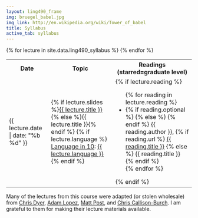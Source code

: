 ```yaml
---
layout: ling490_frame
img: bruegel_babel.jpg
img_link: http://en.wikipedia.org/wiki/Tower_of_babel
title: Syllabus
active_tab: syllabus
---
```




<table class="table table-striped"> 
  <tbody>
    <tr>
      <th>Date</th>
      <th>Topic</th>
      <th>Readings (starred=graduate level)</th>
    </tr>
    {% for lecture in site.data.ling490_syllabus %}
    <tr>
      <td>{{ lecture.date | date: "%b %d" }}</td>
      <td>
        {% if lecture.slides %}<a href="{{ lecture.slides }}">{{ lecture.title }}</a>
        {% else %}{{ lecture.title }}{% endif %}
	{% if lecture.language %}
	<br/><a href="lin10.html">Language in 10</a>: <a href="{{ lecture.language_slides }}">{{ lecture.language }}</a>
        {% endif %}
      </td>
      <td>
        {% if lecture.reading %}
          <ul class="fa-ul">
          {% for reading in lecture.reading %}
            <li>
            {% if reading.optional %}<i class="fa-li fa fa-star"> </i>
            {% else %}<i class="fa-li fa"> </i> {% endif %}
            {{ reading.author }},
            {% if reading.url %}
            <a href="{{ reading.url }}">{{ reading.title }}</a>
            {% else %}
            {{ reading.title }} 
            {% endif %}
            </li>
          {% endfor %}
          </ul>
        {% endif %}
      </td>
    </tr>
    {% endfor %}

  </tbody>
</table>

Many of the lectures from this course were adapted (or stolen wholesale) from [Chris Dyer](http://www.cs.cmu.edu/~cdyer/), [Adam Lopez](http://www.cs.jhu.edu/~alopez/), [Matt Post](http://cs.jhu.edu/~post/), and [Chris Callison-Burch](http://www.cis.upenn.edu/~ccb).  I am grateful to them for making their lecture materials available. 

